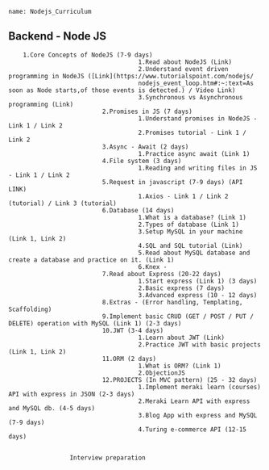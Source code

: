  
 ```ngMeta
name: Nodejs_Curriculum
```     

 
## Backend - Node JS
        1.Core Concepts of NodeJS (7-9 days)
                                        1.Read about NodeJS (Link)
                                        2.Understand event driven programming in NodeJS ([Link](https://www.tutorialspoint.com/nodejs/
                                        nodejs_event_loop.htm#:~:text=As soon as Node starts,of those events is detected.) / Video Link)
                                        3.Synchronous vs Asynchronous programming (Link)
                              2.Promises in JS (7 days)
                                        1.Understand promises in NodeJS - Link 1 / Link 2
                                        2.Promises tutorial - Link 1 / Link 2
                              3.Async - Await (2 days)
                                        1.Practice async await (Link 1)
                              4.File system (3 days)
                                        1.Reading and writing files in JS - Link 1 / Link 2
                              5.Request in javascript (7-9 days) (API LINK)
                                        1.Axios - Link 1 / Link 2 (tutorial) / Link 3 (tutorial)
                              6.Database (14 days)
                                        1.What is a database? (Link 1)
                                        2.Types of database (Link 1)
                                        3.Setup MySQL in your machine (Link 1, Link 2)
                                        4.SQL and SQL tutorial (Link)
                                        5.Read about MySQL database and create a database and practice on it. (Link 1)
                                        6.Knex -
                              7.Read about Express (20-22 days)
                                        1.Start express (Link 1) (3 days)
                                        2.Basic express (7 days)
                                        3.Advanced express (10 - 12 days)
                              8.Extras - (Error handling, Templating, Scaffolding)
                              9.Implement basic CRUD (GET / POST / PUT / DELETE) operation with MySQL (Link 1) (2-3 days)
                              10.JWT (3-4 days)
                                        1.Learn about JWT (Link)
                                        2.Practice JWT with basic projects (Link 1, Link 2)
                              11.ORM (2 days)
                                        1.What is ORM? (Link 1)
                                        2.ObjectionJS
                              12.PROJECTS (In MVC pattern) (25 - 32 days)
                                        1.Implement meraki learn (courses) API with express in JSON (2-3 days)
                                        2.Meraki Learn API with express and MySQL db. (4-5 days)
                                        3.Blog App with express and MySQL (7-9 days)
                                        4.Turing e-commerce API (12-15 days)
                                        
                                        
                     Interview preparation

